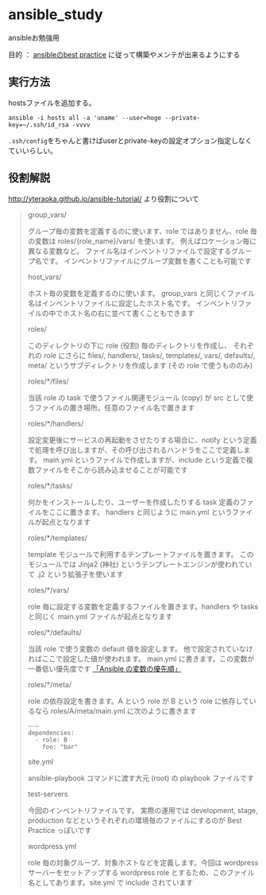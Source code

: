 # ansible_study
ansibleお勉強用

目的 ： [ansibleのbest practice](http://docs.ansible.com/ansible/playbooks_best_practices.html) に従って構築やメンテが出来るようにする

## 実行方法
hostsファイルを追加する。

`ansible -i hosts all -a 'uname' --user=hoge --private-key=~/.ssh/id_rsa -vvvv`

`.ssh/config`をちゃんと書けばuserとprivate-keyの設定オプション指定しなくていいらしい。

## 役割解説
http://yteraoka.github.io/ansible-tutorial/ より役割について

> group_vars/
>
> グループ毎の変数を定義するのに使います、role ではありません、role 毎の変数は roles/{role_name}/vars/ を使います。
> 例えばロケーション毎に異なる変数など。
> ファイル名はインベントリファイルで設定するグループ名です。
> インベントリファイルにグループ変数を書くことも可能です
>
> host_vars/
>
> ホスト毎の変数を定義するのに使います。
> group_vars と同じくファイル名はインベントリファイルに設定したホスト名です。
> インベントリファイルの中でホスト名の右に並べて書くこともできます
>
> roles/
>
> このディレクトリの下に role (役割) 毎のディレクトリを作成し、
> それぞれの role にさらに files/, handlers/, tasks/, templates/, vars/, defaults/, meta/ というサブディレクトリを作成します (その role で使うもののみ)
>
> roles/*/files/
>
> 当該 role の task で使うファイル関連モジュール (copy) が src として使うファイルの置き場所。任意のファイル名で置きます
>
> roles/*/handlers/
>
> 設定変更後にサービスの再起動をさせたりする場合に、notify という定義で処理を呼び出しますが、その呼び出されるハンドラをここで定義します。
> main.yml というファイルで作成しますが、include という定義で複数ファイルをそこから読み込ませることが可能です
>
> roles/*/tasks/
>
> 何かをインストールしたり、ユーザーを作成したりする task 定義のファイルをここに置きます。
> handlers と同じように main.yml というファイルが起点となります
>
> roles/*/templates/
>
> template モジュールで利用するテンプレートファイルを置きます。
> このモジュールでは Jinja2 (神社) というテンプレートエンジンが使われていて .j2 という拡張子を使います
>
> roles/*/vars/
>
> role 毎に設定する変数を定義するファイルを置きます。handlers や tasks と同じく main.yml ファイルが起点となります
>
> roles/*/defaults/
>
> 当該 role で使う変数の default 値を設定します。
> 他で設定されていなければここで設定した値が使われます。
> main.yml に書きます。この変数が一番低い優先度です [「Ansible の変数の優先順」](http://blog.1q77.com/2013/10/ansible-precedence-rules/)
>
> roles/*/meta/
>
> role の依存設定を書きます。A という role が B という role に依存しているなら roles/A/meta/main.yml に次のように書きます
>
> ```
> —-—
> dependencies:
>   - role: B
>     foo: "bar"
> ```
>
> site.yml
>
> ansible-playbook コマンドに渡す大元 (root) の playbook ファイルです
>
> test-servers
>
> 今回のインベントリファイルです。
> 実際の運用では development, stage, production などというそれぞれの環境毎のファイルにするのが Best Practice っぽいです
>
> wordpress.yml
>
> role 毎の対象グループ、対象ホストなどを定義します。今回は wordpress サーバーをセットアップする wordpress role とするため、このファイル名としてあります。site.yml で include されています
